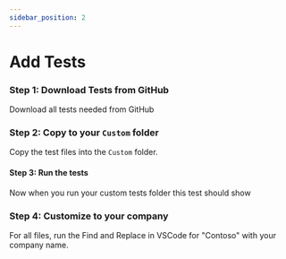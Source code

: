 ```yaml
---
sidebar_position: 2
---
```

# Add Tests

### Step 1: Download Tests from GitHub

Download all tests needed from GitHub

### Step 2: Copy to your `Custom` folder

Copy the test files into the `Custom` folder.

#### Step 3: Run the tests

Now when you run your custom tests folder this test should show

### Step 4: Customize to your company

For all files, run the Find and Replace in VSCode for "Contoso" with your company name.
